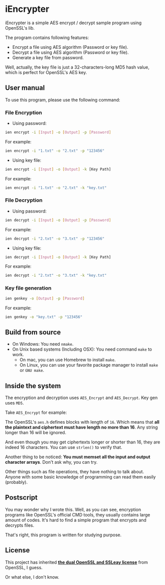 # iEncrypter
iEncrypter is a simple AES encrypt / decrypt sample program using OpenSSL's lib.

The program contains following features:
- Encrypt a file using AES algorithm (Password or key file).
- Decrypt a file using AES algorithm (Password or key file).
- Generate a key file from password.

Well, actually, the key file is just a 32-characters-long MD5 hash value, which is perfect for OpenSSL's AES key.

## User manual
To use this program, please use the following command:

### File Encryption
- Using password:

```bash
ien encrypt -i [Input] -o [Output] -p [Password]
```

For example:

```bash
ien encrypt -i "1.txt" -o "2.txt" -p "123456"
```

- Using key file:

```bash
ien encrypt -i [Input] -o [Output] -k [Key Path]
```

For example:

```bash
ien encrypt -i "1.txt" -o "2.txt" -k "key.txt"
```

### File Decryption
- Using password:

```bash
ien decrypt -i [Input] -o [Output] -p [Password]
```

For example:

```bash
ien decrypt -i "2.txt" -o "3.txt" -p "123456"
```

- Using key file:

```bash
ien decrypt -i [Input] -o [Output] -k [Key Path]
```

For example:

```bash
ien decrypt -i "2.txt" -o "3.txt" -k "key.txt"
```

### Key file generation
```bash
ien genkey -o [Output] -p [Password]
```

For example:

```bash
ien genkey -o "key.txt" -p "123456"
```

## Build from source
- On Windows: You need `nmake`.
- On Unix based systems (Including OSX): You need command `make` to work. 
    - On mac, you can use Homebrew to install `make`.
    - On Linux, you can use your favorite package manager to install `make` or `GNU make`.

## Inside the system
The encryption and decryption uses `AES_Encrypt` and `AES_Decrypt`. Key gen uses `MD5`.

Take `AES_Encrypt` for example:

The OpenSSL's `aes.h` defines blocks with length of `16`. Which means that **all the plaintext and ciphertext must have length no more than 16**. Any string longer than 16 will be ignored. 

And even though you may get ciphertexts longer or shorter than 16, they are indeed 16 characters. You can use `strlen()` to verify that.

Another thing to be noticed: **You must memset all the input and output character arrays**. Don't ask why, you can try.

Other things such as file operations, they have nothing to talk about. Anyone with some basic knowledge of programming can read them easily (probably).

## Postscript

You may wonder why I wrote this. Well, as you can see, encryption programs like OpenSSL's official CMD tools, they usually contains large amount of codes. It's hard to find a simple program that encrypts and decrypts files.

That's right, this program is written for studying purpose.

## License
This project has inherited **[the dual OpenSSL and SSLeay license](https://www.openssl.org/source/license-openssl-ssleay.txt)** from OpenSSL, I guess.

Or what else, I don't know.